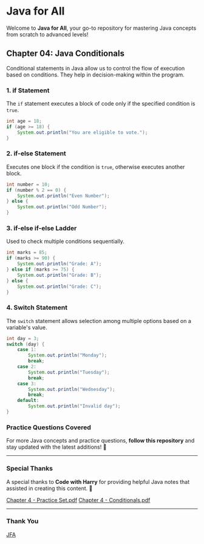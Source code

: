 # Java for All

Welcome to **Java for All**, your go-to repository for mastering Java concepts from scratch to advanced levels!

## Chapter 04: Java Conditionals
Conditional statements in Java allow us to control the flow of execution based on conditions. They help in decision-making within the program.

### **1. if Statement**
The `if` statement executes a block of code only if the specified condition is `true`.
```java
int age = 18;
if (age >= 18) {
    System.out.println("You are eligible to vote.");
}
```

### **2. if-else Statement**
Executes one block if the condition is `true`, otherwise executes another block.
```java
int number = 10;
if (number % 2 == 0) {
    System.out.println("Even Number");
} else {
    System.out.println("Odd Number");
}
```

### **3. if-else if-else Ladder**
Used to check multiple conditions sequentially.
```java
int marks = 85;
if (marks >= 90) {
    System.out.println("Grade: A");
} else if (marks >= 75) {
    System.out.println("Grade: B");
} else {
    System.out.println("Grade: C");
}
```

### **4. Switch Statement**
The `switch` statement allows selection among multiple options based on a variable's value.
```java
int day = 3;
switch (day) {
    case 1:
        System.out.println("Monday");
        break;
    case 2:
        System.out.println("Tuesday");
        break;
    case 3:
        System.out.println("Wednesday");
        break;
    default:
        System.out.println("Invalid day");
}
```

### **Practice Questions Covered**
For more Java concepts and practice questions, **follow this repository** and stay updated with the latest additions! 🚀

---
### **Special Thanks**
A special thanks to **Code with Harry** for providing helpful Java notes that assisted in creating this content. 🙌

[Chapter 4 - Practice Set.pdf](https://github.com/user-attachments/files/18651890/Chapter.4.-.Practice.Set.pdf)
[Chapter 4 - Conditionals.pdf](https://github.com/user-attachments/files/18651889/Chapter.4.-.Conditionals.pdf)

---
### Thank You
[JFA](https://github.com/abhinandan2540)


